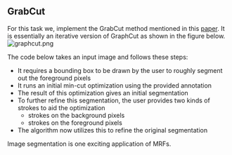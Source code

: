
## GrabCut

For this task we, implement the GrabCut method mentioned in this [paper](https://cvg.ethz.ch/teaching/cvl/2012/grabcut-siggraph04.pdf). It is essentially an iterative version of GraphCut as shown in the figure below. 
![graphcut.png](attachment:graphcut.png)

The code below takes an input image and follows these steps:
- It requires a bounding box to be drawn by the user to roughly segment out the foreground pixels
- It runs an initial min-cut optimization using the provided annotation
- The result of this optimization gives an initial segmentation 
- To further refine this segmentation, the user provides two kinds of strokes to aid the optimization
    - strokes on the background pixels
    - strokes on the foreground pixels
- The algorithm now utilizes this to refine the original segmentation

Image segmentation is one exciting application of MRFs. 
